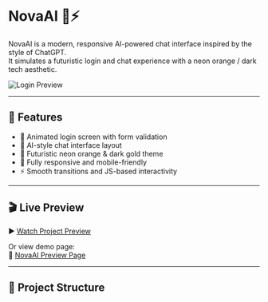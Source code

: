 # NovaAI 🧠⚡

NovaAI is a modern, responsive AI-powered chat interface inspired by the style of ChatGPT.  
It simulates a futuristic login and chat experience with a neon orange / dark tech aesthetic.

![Login Preview](readME_files/IPage.png)

---

## 🚀 Features

- 🔐 Animated login screen with form validation
- 💬 AI-style chat interface layout
- 🌆 Futuristic neon orange & dark gold theme
- 🎨 Fully responsive and mobile-friendly
- ⚡ Smooth transitions and JS-based interactivity

---

## 🎬 Live Preview

▶ [Watch Project Preview](https://github.com/baransaglam/NovaAI/raw/main/preview.mp4)

Or view demo page:  
🔗 [NovaAI Preview Page](https://baransaglam.github.io/NovaAI/preview.html)

---

## 📁 Project Structure

